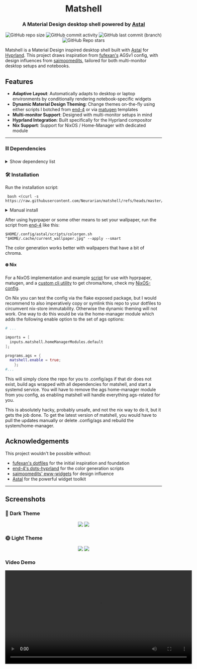 <div align="center">
  
# Matshell 
### A Material Design desktop shell powered by [Astal](https://github.com/Aylur/astal)

![GitHub repo size](https://img.shields.io/github/repo-size/neurarian/matshell?style=for-the-badge&logo=gitlfs&logoColor=%23FFDBC9&labelColor=%2346362d&color=%23FFDBC9)
![GitHub commit activity](https://img.shields.io/github/commit-activity/m/neurarian/matshell?style=for-the-badge&logo=git&logoColor=%23FFB68D&labelColor=%2346362d&color=%23FFB68D)
![GitHub last commit (branch)](https://img.shields.io/github/last-commit/neurarian/matshell/master?style=for-the-badge&logo=git&logoColor=%23EDBD92&labelColor=%2346362d&color=%23EDBD92)
![GitHub Repo stars](https://img.shields.io/github/stars/neurarian/matshell?style=for-the-badge&logo=github&logoColor=%23ECBF78&labelColor=%2346362d&color=%23ECBF78)

</div>

Matshell is a Material Design inspired desktop shell built with [Astal](https://github.com/Aylur/astal) for [Hyprland](https://github.com/hyprwm/Hyprland). This project draws inspiration from [fufexan's](https://github.com/fufexan/dotfiles) AGSv1 config, with design influences from [saimoomedits](https://github.com/saimoomedits/eww-widgets), tailored for both multi-monitor desktop setups and notebooks.

## Features

- **Adaptive Layout**: Automatically adapts to desktop or laptop environments by conditionally rendering notebook-specific widgets
- **Dynamic Material Design Theming**: Change themes on-the-fly using either scripts I botched from [end-4](https://github.com/end-4/dots-hyprland) or via [matugen](https://github.com/InioX/matugen) templates
- **Multi-monitor Support**: Designed with multi-monitor setups in mind
- **Hyprland Integration**: Built specifically for the Hyprland compositor
- **Nix Support**: Support for NixOS / Home-Manager with dedicated module

______________________________________________________________________

### ⛓️ Dependencies

<details>
  <summary>Show dependency list</summary>

#### Required:

- astal
- ags
- glibtop
- hyprland
- adw-gtk3-git
- adwaita-icon-theme
- coreutils
- dart-sass
- imagemagick
- Material Symbols Outlined Font
- ***For the end-4 scripts:***
  - python-materialyoucolor-git
  - gradience-git
  - python-libsass
  - python-material-color-utilities
  - python-build
  - python-pillow
  - python-pywal
  - python-setuptools-scm
  - python-wheel
- ***For matugen:***
  - matugen
  - [image-hct](https://github.com/Neurarian/NixOS-config/tree/master/packages/image-hct) (optional; for additional chroma/tone based theming)

#### Not required but launched by Astal widgets:

- gnome-control-center
- mission-center
- overskride
- pwvucontrol

</details>

### 🛠️ Installation

Run the installation script:

```console
 bash <(curl -s https://raw.githubusercontent.com/Neurarian/matshell/refs/heads/master/install.sh)
```

<details>
  <summary>Manual install</summary>

...Or do it manually by cloning this repo...

**❗Make sure to create a backup of your current config if you want to keep it❗**

```console
  git clone --depth 1 "https://github.com/Neurarian/matshell" "$XDG_CONFIG_HOME/ags/"
```

For the color generation with the end-4-scripts to work, run this command to create the necessary additional directories:

```console
mkdir -p $XDG_STATE_HOME/astal/{scss,user} $XDG_CACHE_HOME/astal/user/generated
```

</details>

After using hyprpaper or some other means to set your wallpaper, run the script from [end-4](https://github.com/end-4/dots-hyprland) like this:

```console
$HOME/.config/astal/scripts/colorgen.sh "$HOME/.cache/current_wallpaper.jpg" --apply --smart
```

The color generation works better with wallpapers that have a bit of chroma.

#### ❄️ Nix

For a NixOS implementation and example [script](https://github.com/Neurarian/NixOS-config/blob/master/home/Liqyid/common/optional/scripts/wal_set.nix) for use with hyprpaper, matugen, and a [custom cli utility](https://github.com/Neurarian/NixOS-config/tree/master/packages/image-hct) to get chroma/tone, check my [NixOS-config](https://github.com/Neurarian/NixOS-config).

On Nix you can test the config via the flake exposed package, but I would recommend to also imperatively copy or symlink this repo to your dotfiles to circumvent nix-store immutability. Otherwise the dynamic theming will not work. One way to do this would be via the home-manager module which adds the following enable option to the set of ags options:

```nix
# ...

imports = [
  inputs.matshell.homeManagerModules.default
];

programs.ags = {
  matshell.enable = true;
    };
#...

```

This will simply clone the repo for you to .config/ags if that dir does not exist, build ags wrapped with all dependencies for matshell, and start a systemd service. You will have to remove the ags home-manager module from you config, as enabling matshell will handle everything ags-related for you.

This is absolutely hacky, probably unsafe, and not the nix way to do it, but it gets the job done. To get the latest version of matshell, you would have to pull the updates manually or delete .config/ags and rebuild the system/home-manager.

## Acknowledgements

This project wouldn't be possible without:
- [fufexan's dotfiles](https://github.com/fufexan/dotfiles) for the initial inspiration and foundation
- [end-4's dots-hyprland](https://github.com/end-4/dots-hyprland) for the color generation scripts
- [saimoomedits' eww-widgets](https://github.com/saimoomedits/eww-widgets) for design influence
- [Astal](https://github.com/Aylur/astal) for the powerful widget toolkit

______________________________________________________________________

## Screenshots

### 🌚 Dark Theme
<p align="center">
  <img src="https://github.com/Neurarian/ags-bar/assets/110474238/39baf677-26bf-402a-8d33-8a8cd326bbe3"/>
  <img src="https://github.com/Neurarian/ags-bar/assets/110474238/e3e87c15-e8f4-481c-b71a-1625542887d1"/>
</p>

### 🌞 Light Theme
<p align="center">
  <img src="https://github.com/Neurarian/ags-bar/assets/110474238/4efbb62d-b416-44e2-a044-92e4704b3d83"/>
  <img src="https://github.com/Neurarian/ags-bar/assets/110474238/36195074-559a-4a52-ba26-96869a512db1"/>
</p>

### Video Demo
<p align="center">
  <video src="https://github.com/Neurarian/ags-bar/assets/110474238/3f01073e-552a-479b-99f9-d82647138e55" controls width="600"></video>
</p>
